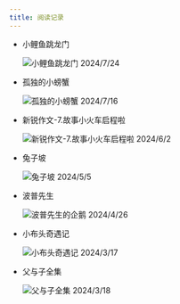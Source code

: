 ```yaml
---
title: 阅读记录
---
```



-  小鲤鱼跳龙门

    ![小鲤鱼跳龙门](xiaoliyutiaolongmen.jpg)
	2024/7/24
-  孤独的小螃蟹

    ![孤独的小螃蟹](gududexiaopangxie.jpg)
	2024/7/16
-  新锐作文-7.故事小火车启程啦

    ![新锐作文-7.故事小火车启程啦](xinruizuowen.jpg)
	2024/6/2
-  兔子坡

    ![兔子坡](tuzipo.jpg)
	2024/5/5
-  波普先生

    ![波普先生的企鹅](bopuxianshengdeqie.jpg)
	2024/4/26
-  小布头奇遇记

    ![小布头奇遇记](xiaobutouqiyuji.png)
	2024/3/17
-  父与子全集

    ![父与子全集](fuyuziquanji.jpg)
	2024/3/18



